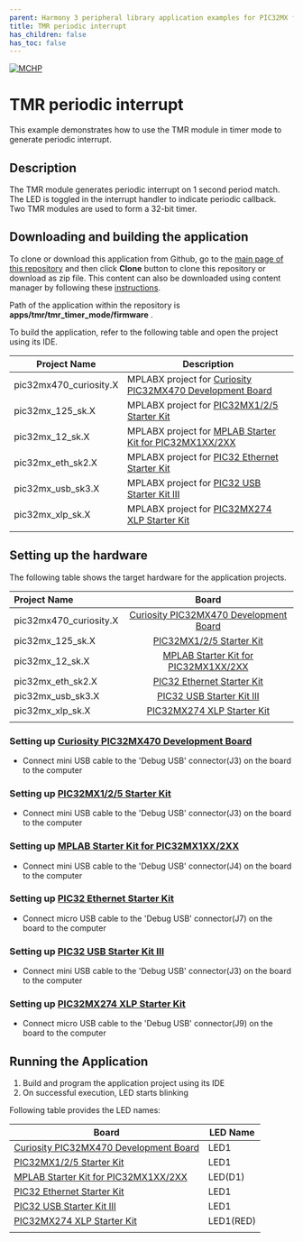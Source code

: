 ```yaml
---
parent: Harmony 3 peripheral library application examples for PIC32MX family
title: TMR periodic interrupt 
has_children: false
has_toc: false
---
```


[![MCHP](https://www.microchip.com/ResourcePackages/Microchip/assets/dist/images/logo.png)](https://www.microchip.com)

# TMR periodic interrupt

This example demonstrates how to use the TMR module in timer mode to generate periodic interrupt.

## Description

The TMR module generates periodic interrupt on 1 second period match. The LED is toggled in the interrupt handler to indicate periodic callback. Two TMR modules are used to form a 32-bit timer.

## Downloading and building the application

To clone or download this application from Github, go to the [main page of this repository](https://github.com/Microchip-MPLAB-Harmony/csp_apps_pic32mx) and then click **Clone** button to clone this repository or download as zip file.
This content can also be downloaded using content manager by following these [instructions](https://github.com/Microchip-MPLAB-Harmony/contentmanager/wiki).

Path of the application within the repository is **apps/tmr/tmr_timer_mode/firmware** .

To build the application, refer to the following table and open the project using its IDE.

| Project Name      | Description                                    |
| ----------------- | ---------------------------------------------- |
| pic32mx470_curiosity.X | MPLABX project for [Curiosity PIC32MX470 Development Board](https://www.microchip.com/Developmenttools/ProductDetails/dm320103) |
| pic32mx_125_sk.X | MPLABX project for [PIC32MX1/2/5 Starter Kit](https://www.microchip.com/Developmenttools/ProductDetails/dm320100) |
| pic32mx_12_sk.X | MPLABX project for [MPLAB Starter Kit for PIC32MX1XX/2XX](https://www.microchip.com/Developmenttools/ProductDetails/DM320013) |
| pic32mx_eth_sk2.X | MPLABX project for [PIC32 Ethernet Starter Kit](https://www.microchip.com/DevelopmentTools/ProductDetails/PartNO/DM320004) |
| pic32mx_usb_sk3.X | MPLABX project for [PIC32 USB Starter Kit III](https://www.microchip.com/Developmenttools/ProductDetails/dm320003-3) |
| pic32mx_xlp_sk.X | MPLABX project for [PIC32MX274 XLP Starter Kit](https://www.microchip.com/DevelopmentTools/ProductDetails/DM320105) |
|||

## Setting up the hardware

The following table shows the target hardware for the application projects.

| Project Name| Board|
|:---------|:---------:|
| pic32mx470_curiosity.X | [Curiosity PIC32MX470 Development Board](https://www.microchip.com/Developmenttools/ProductDetails/dm320103) |
| pic32mx_125_sk.X | [PIC32MX1/2/5 Starter Kit](https://www.microchip.com/Developmenttools/ProductDetails/dm320100) |
| pic32mx_12_sk.X | [MPLAB Starter Kit for PIC32MX1XX/2XX](https://www.microchip.com/Developmenttools/ProductDetails/DM320013) |
| pic32mx_eth_sk2.X | [PIC32 Ethernet Starter Kit](https://www.microchip.com/DevelopmentTools/ProductDetails/PartNO/DM320004) |
| pic32mx_usb_sk3.X | [PIC32 USB Starter Kit III](https://www.microchip.com/Developmenttools/ProductDetails/dm320003-3) |
| pic32mx_xlp_sk.X | [PIC32MX274 XLP Starter Kit](https://www.microchip.com/DevelopmentTools/ProductDetails/DM320105) |
|||

### Setting up [Curiosity PIC32MX470 Development Board](https://www.microchip.com/Developmenttools/ProductDetails/dm320103)

- Connect mini USB cable to the 'Debug USB' connector(J3) on the board to the computer

### Setting up [PIC32MX1/2/5 Starter Kit](https://www.microchip.com/Developmenttools/ProductDetails/dm320100)

- Connect mini USB cable to the 'Debug USB' connector(J3) on the board to the computer

### Setting up [MPLAB Starter Kit for PIC32MX1XX/2XX](https://www.microchip.com/Developmenttools/ProductDetails/DM320013)

- Connect mini USB cable to the 'Debug USB' connector(J4) on the board to the computer

### Setting up [PIC32 Ethernet Starter Kit](https://www.microchip.com/DevelopmentTools/ProductDetails/PartNO/DM320004)

- Connect micro USB cable to the 'Debug USB' connector(J7) on the board to the computer

### Setting up [PIC32 USB Starter Kit III](https://www.microchip.com/Developmenttools/ProductDetails/dm320003-3)

- Connect mini USB cable to the 'Debug USB' connector(J3) on the board to the computer

### Setting up [PIC32MX274 XLP Starter Kit](https://www.microchip.com/DevelopmentTools/ProductDetails/DM320105)

- Connect micro USB cable to the 'Debug USB' connector(J9) on the board to the computer

## Running the Application

1. Build and program the application project using its IDE
2. On successful execution, LED starts blinking

Following table provides the LED names:

| Board      | LED Name |
| ---------- |--------- |
| [Curiosity PIC32MX470 Development Board](https://www.microchip.com/Developmenttools/ProductDetails/dm320103) | LED1 |
| [PIC32MX1/2/5 Starter Kit](https://www.microchip.com/Developmenttools/ProductDetails/dm320100) | LED1 |
| [MPLAB Starter Kit for PIC32MX1XX/2XX](https://www.microchip.com/Developmenttools/ProductDetails/DM320013) | LED(D1) |
| [PIC32 Ethernet Starter Kit](https://www.microchip.com/DevelopmentTools/ProductDetails/PartNO/DM320004) | LED1 |
| [PIC32 USB Starter Kit III](https://www.microchip.com/Developmenttools/ProductDetails/dm320003-3) | LED1 |
| [PIC32MX274 XLP Starter Kit](https://www.microchip.com/DevelopmentTools/ProductDetails/DM320105) | LED1(RED) |
|||
